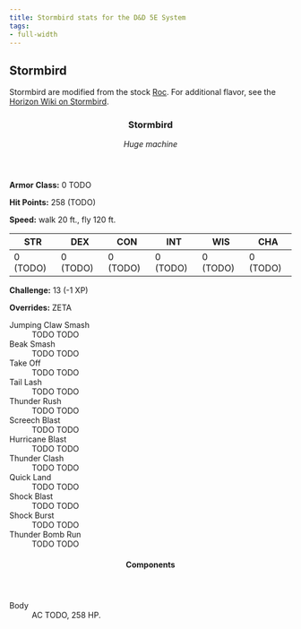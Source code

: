 ```yaml
---
title: Stormbird stats for the D&D 5E System
tags:
- full-width
---
```


<!-- +template machine stormbird dnd5e-npc-stats -->

<h2 class="col-span-all">Stormbird</h2>
<p class="col-span-all avoid-break-after">Stormbird are modified from the stock <a href="https://www.dndbeyond.com/monsters/roc" rel="external">Roc</a>. For additional flavor, see the <a href="https://horizon.fandom.com/wiki/Stormbird" rel="external">Horizon Wiki on Stormbird</a>.</p>
<div class="dnd5e-stat-block stat-block col-span-all">
	<article>
		<header class="name-and-size">
			<h3 class="title"><span class="word" markdown="1">
Stormbird
</span></h3>
			<p class="size-and-type"><em>Huge machine</em></p>
		</header>
		<section class="ac-hp-speed">
			<p class="ac"><strong>Armor Class:</strong> 0 TODO</p>
			<p class="hp"><strong>Hit Points:</strong> <span class="roll-average">258</span> <span class="roll-dice">(TODO)</span></p>
			<p class="speed"><strong>Speed:</strong> walk <span class="scalar">20</span> <span class="measure">ft.</span>, fly <span class="scalar">120</span> <span class="measure">ft.</span></p>
		</section>
		<table class="stats">
			<thead>
				<tr>
					<th aria-label="Strength">STR</th>
					<th aria-label="Dexterity">DEX</th>
					<th aria-label="Constitution">CON</th>
					<th aria-label="Intelligence">INT</th>
					<th aria-label="Wisdom">WIS</th>
					<th aria-label="Charisma">CHA</th>
				</tr>
			</thead>
			<tbody>
				<tr>
					<td>0 (TODO)</td>
					<td>0 (TODO)</td>
					<td>0 (TODO)</td>
					<td>0 (TODO)</td>
					<td>0 (TODO)</td>
					<td>0 (TODO)</td>
				</tr>
			</tbody>
		</table>
		<section class="additional-stats">
			<p class="challenge"><strong>Challenge:</strong> 13 (-1 XP)</p>
			<p class="overrides"><strong>Overrides:</strong> ZETA</p>
		</section>
		<section class="non-attacks">
			<dl class="non-attack-list">
				<div class="detailed">
					<dt>Jumping Claw Smash</dt>
					<dd markdown="1">
TODO TODO
</dd>
				</div>
				<div class="detailed">
					<dt>Beak Smash</dt>
					<dd markdown="1">
TODO TODO
</dd>
				</div>
				<div class="detailed">
					<dt>Take Off</dt>
					<dd markdown="1">
TODO TODO
</dd>
				</div>
				<div class="detailed">
					<dt>Tail Lash</dt>
					<dd markdown="1">
TODO TODO
</dd>
				</div>
				<div class="detailed">
					<dt>Thunder Rush</dt>
					<dd markdown="1">
TODO TODO
</dd>
				</div>
				<div class="detailed">
					<dt>Screech Blast</dt>
					<dd markdown="1">
TODO TODO
</dd>
				</div>
				<div class="detailed">
					<dt>Hurricane Blast</dt>
					<dd markdown="1">
TODO TODO
</dd>
				</div>
				<div class="detailed">
					<dt>Thunder Clash</dt>
					<dd markdown="1">
TODO TODO
</dd>
				</div>
				<div class="detailed">
					<dt>Quick Land</dt>
					<dd markdown="1">
TODO TODO
</dd>
				</div>
				<div class="detailed">
					<dt>Shock Blast</dt>
					<dd markdown="1">
TODO TODO
</dd>
				</div>
				<div class="detailed">
					<dt>Shock Burst</dt>
					<dd markdown="1">
TODO TODO
</dd>
				</div>
				<div class="detailed">
					<dt>Thunder Bomb Run</dt>
					<dd markdown="1">
TODO TODO
</dd>
				</div>
			</dl>
		</section>
		<section class="components">
			<header><h4>Components</h4></header>
			<dl class="component-list">
				<div class="detailed">
					<dt>Body</dt>
					<dd>AC TODO, 258 HP.</dd>
				</div>
			</dl>
		</section>
	</article>
</div>

<!-- -template machine stormbird dnd5e-npc-stats -->
